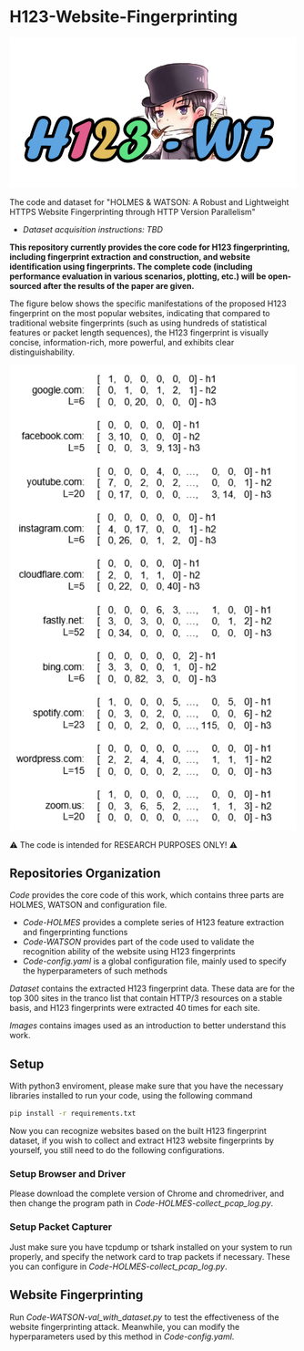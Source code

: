 # H123-Website-Fingerprinting
<p align="center">
  <img src="images/icon.png" alt="My Image" width="550">
</p>

The code and dataset for "HOLMES & WATSON: A Robust and Lightweight HTTPS Website Fingerprinting through HTTP Version Parallelism"

- *Dataset acquisition instructions: TBD*


**This repository currently provides the core code for H123 fingerprinting, including fingerprint extraction and construction, and website identification using fingerprints. The complete code (including performance evaluation in various scenarios, plotting, etc.) will be open-sourced after the results of the paper are given.**

The figure below shows the specific manifestations of the proposed H123 fingerprint on the most popular websites, indicating that compared to traditional website fingerprints (such as using hundreds of statistical features or packet length sequences), the H123 fingerprint is visually concise, information-rich, more powerful, and exhibits clear distinguishability.
<p align="center">
  <img src="images/H123_sample.png" alt="My Image" width="550">
</p>

⚠️ The code is intended for RESEARCH PURPOSES ONLY! ⚠️ 

## Repositories Organization
*Code* provides the core code of this work, which contains three parts are HOLMES, WATSON and configuration file. 
- *Code-HOLMES* provides a complete series of H123 feature extraction and fingerprinting functions
- *Code-WATSON* provides part of the code used to validate the recognition ability of the website using H123 fingerprints
- *Code-config.yaml* is a global configuration file, mainly used to specify the hyperparameters of such methods

*Dataset* contains the extracted H123 fingerprint data. These data are for the top 300 sites in the tranco list that contain HTTP/3 resources on a stable basis, and H123 fingerprints were extracted 40 times for each site.

*Images* contains images used as an introduction to better understand this work.

## Setup
With python3 enviroment, please make sure that you have the necessary libraries installed to run your code, using the following command

```bash
pip install -r requirements.txt
```

Now you can recognize websites based on the built H123 fingerprint dataset, if you wish to collect and extract H123 website fingerprints by yourself, you still need to do the following configurations.
### Setup Browser and Driver
Please download the complete version of Chrome and chromedriver, and then change the program path in *Code-HOLMES-collect_pcap_log.py*.

### Setup Packet Capturer
Just make sure you have tcpdump or tshark installed on your system to run properly, and specify the network card to trap packets if necessary. These you can configure in *Code-HOLMES-collect_pcap_log.py*.

## Website Fingerprinting
Run *Code-WATSON-val_with_dataset.py* to test the effectiveness of the website fingerprinting attack. Meanwhile, you can modify the hyperparameters used by this method in *Code-config.yaml*.

